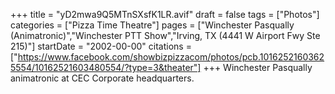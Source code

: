 +++
title = "yD2mwa9Q5MTnSXsfK1LR.avif"
draft = false
tags = ["Photos"]
categories = ["Pizza Time Theatre"]
pages = ["Winchester Pasqually (Animatronic)","Winchester PTT Show","Irving, TX (4441 W Airport Fwy Ste 215)"]
startDate = "2002-00-00"
citations = ["https://www.facebook.com/showbizpizzacom/photos/pcb.10162521603625554/10162521603480554/?type=3&theater"]
+++
Winchester Pasqually animatronic at CEC Corporate headquarters.
